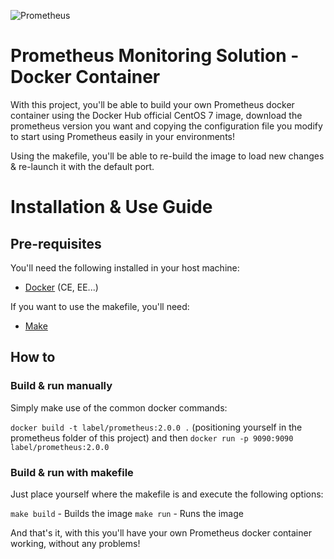 ![Prometheus](https://i.imgur.com/wTlyxkl.png)

# Prometheus Monitoring Solution - Docker Container
With this project, you'll be able to build your own Prometheus docker container using the Docker Hub official CentOS 7 image, download the prometheus version you want and copying the configuration file you modify to start using Prometheus easily in your environments!

Using the makefile, you'll be able to re-build the image to load new changes & re-launch it with the default port.

# Installation & Use Guide

## Pre-requisites
You'll need the following installed in your host machine:
- [Docker](https://www.docker.com/get-docker) (CE, EE...)

If you want to use the makefile, you'll need:
- [Make](https://www.gnu.org/software/make/)

## How to

### Build & run manually
Simply make use of the common docker commands:

`docker build -t label/prometheus:2.0.0 .` (positioning yourself in the prometheus folder of this project)
and then `docker run -p 9090:9090 label/prometheus:2.0.0` 

### Build & run with makefile
Just place yourself where the makefile is and execute the following options:

`make build` - Builds the image
`make run` - Runs the image

And that's it, with this you'll have your own Prometheus docker container working, without any problems!
